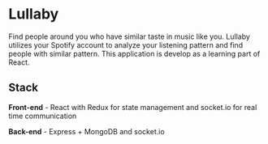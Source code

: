 # Lullaby
Find people around you who have similar taste in music like you. Lullaby utilizes your Spotify account to analyze your listening pattern and find people with similar pattern. This application is develop as a learning part of React.

## Stack
**Front-end** - React with Redux for state management and socket.io for real time communication

**Back-end** - Express + MongoDB and socket.io
